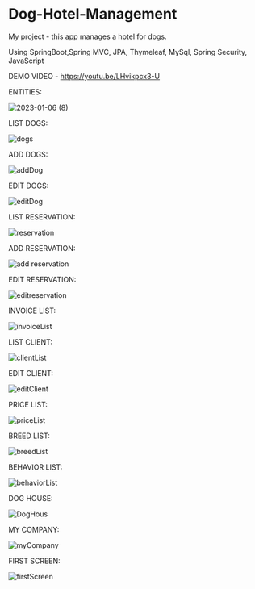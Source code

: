 # Dog-Hotel-Management
My project  -  this app manages a hotel for dogs.

Using SpringBoot,Spring MVC, JPA, Thymeleaf, MySql, Spring Security, JavaScript

DEMO VIDEO - https://youtu.be/LHvikpcx3-U 

ENTITIES:


![2023-01-06 (8)](https://user-images.githubusercontent.com/29566751/211055182-f208daac-244f-412d-bfb5-64e945d4a66b.png)

LIST DOGS:


![dogs](https://user-images.githubusercontent.com/29566751/211098515-2bbe8687-6b40-4f8e-acfd-b51b9b1cbbe1.png)

ADD DOGS:


![addDog](https://user-images.githubusercontent.com/29566751/211098667-4566c669-f553-487c-9233-9479a04ebed9.png)


EDIT DOGS:


![editDog](https://user-images.githubusercontent.com/29566751/211098584-663cd74a-96d7-4e4b-8ad9-1b08fc3e3f72.png)


LIST RESERVATION:


![reservation](https://user-images.githubusercontent.com/29566751/211098795-4a30db85-ec5e-4b44-98d0-2354bca1026f.png)


ADD RESERVATION:


![add reservation](https://user-images.githubusercontent.com/29566751/211098872-46406b3c-5369-40f0-975b-395a0f229c3a.png)



EDIT RESERVATION:

![editreservation](https://user-images.githubusercontent.com/29566751/211098955-df79883e-040d-4b48-8303-8efa4ba0459c.png)


INVOICE LIST:

![invoiceList](https://user-images.githubusercontent.com/29566751/211099382-68d7c066-a3ba-4746-9710-c3943b45ad60.png)



LIST CLIENT:


![clientList](https://user-images.githubusercontent.com/29566751/211099112-836308d6-d334-4693-827f-9c33258e9b1b.png)


EDIT CLIENT:

![editClient](https://user-images.githubusercontent.com/29566751/211099218-27cf02c7-f095-4423-bc80-af5847150459.png)


PRICE LIST:

![priceList](https://user-images.githubusercontent.com/29566751/211099446-f6563a87-bbfc-444c-a1c0-b6d091737c4b.png)


BREED LIST:


![breedList](https://user-images.githubusercontent.com/29566751/211099637-63f24193-ef09-4cf8-bfd1-993a6d79e629.png)


BEHAVIOR LIST:

![behaviorList](https://user-images.githubusercontent.com/29566751/211099722-4e8ef7f1-87cb-439c-ba55-551adc188831.png)


DOG HOUSE:


![DogHous](https://user-images.githubusercontent.com/29566751/211099784-ac8303ae-ad70-46ae-8d15-b844c628908b.png)


MY COMPANY:


![myCompany](https://user-images.githubusercontent.com/29566751/211099871-7f579345-0b11-4353-9d24-08d440056d96.png)


FIRST SCREEN:

![firstScreen](https://user-images.githubusercontent.com/29566751/211100021-5573f24b-cd60-48be-b8e5-2651dbea61b3.png)

